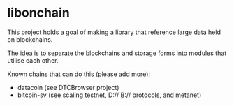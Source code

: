 # libonchain

This project holds a goal of making a library that reference large data held on blockchains.

The idea is to separate the blockchains and storage forms into modules that utilise each other.

Known chains that can do this (please add more):
  - datacoin (see DTCBrowser project)
  - bitcoin-sv (see scaling testnet, D:// B:// protocols, and metanet)
